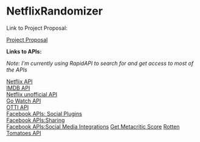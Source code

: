 # NetflixRandomizer

Link to Project Proposal:

[Project Proposal](https://docs.google.com/document/d/1wHd4jy7HrYBw1zu-e6qUlC6R9Tqd2w4a/edit)

**Links to APIs:**

*Note: I'm currently using RapidAPI to search for and get access to most of the APIs*

[Netflix API](https://unogs.com/)<br>
[IMDB API](https://rapidapi.com/amrelrafie/api/movies-tvshows-data-imdb/details)<br>
[Netflix unofficial API](https://rapidapi.com/rasiqueira/api/netflix-unofficial)<br>
[Go Watch API](https://www.gowatch.io/us/about-us)<br>
[OTTI API](https://rapidapi.com/gox-ai-gox-ai-default/api/ott-details/details)<br>
[Facebook APIs: Social Plugins](https://developers.facebook.com/products/social-plugins/)<br>
[Facebook APIs:Sharing](https://developers.facebook.com/products/sharing-to-stories/)<br>
[Facebook APIs:Social Media Integrations](https://developers.facebook.com/products/#filter-id=social-integrations)
[Get Metacritic Score](https://rapidapi.com/apidojo/api/imdb8)
[Rotten Tomatoes API](https://developer.fandango.com/)
